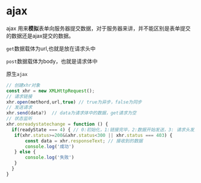 # ajax

ajax	用来**模拟**表单向服务器提交数据，对于服务器来讲，并不能区别是表单提交的数据还是ajax提交的数据。

`get`数据载体为url,也就是放在请求头中

`post`数据载体为body，也就是请求体中

原生`ajax`

```javascript
// 创建xhr对象
const xhr = new XMLHttpRequest();
// 请求链接
xhr.open(methord,url,true) // true为异步，false为同步
// 发送请求
xhr.send(data?)  // data为请求体中的数据，get请求为空
// 状态监听
xhr.onreadystatechange = function () {
  if(readyState === 4) { // 0:初始化，1:链接完毕，2:数据开始发送，3: 请求头发送，4: 请求体发送
   if(xhr.status>=200&&xhr.status<300 || xhr.status === 403) {
       const data = xhr.responseText; // 接收到的数据  
       console.log('成功')
   } else {
       console.log('失败')
   }   	
  }
}

```

